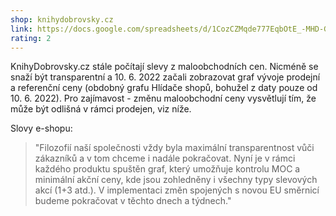 ```yaml
---
shop: knihydobrovsky.cz
link: https://docs.google.com/spreadsheets/d/1CozCZMqde777EqbOtE_-MHD-GQ2S01Qkwd-MH1D2Y3U/edit?usp=sharing
rating: 2
---
```


KnihyDobrovsky.cz stále počítají slevy z maloobchodních cen. Nicméně se snaží být transparentní a 10. 6. 2022 začali zobrazovat graf vývoje prodejní a referenční ceny (obdobný grafu Hlídače shopů, bohužel z daty pouze od 10. 6. 2022). Pro zajímavost - změnu maloobchodní ceny vysvětlují tím, že může být odlišná v rámci prodejen, viz níže.

Slovy e-shopu:

> "Filozofií naší společnosti vždy byla maximální transparentnost vůči zákazníků a v tom chceme i nadále pokračovat. Nyní je v rámci každého produktu spuštěn graf, který umožňuje kontrolu MOC a minimální akční ceny, kde jsou zohledněny i všechny typy slevových akcí (1+3 atd.). V implementaci změn spojených s novou EU směrnicí budeme pokračovat v těchto dnech a týdnech."
